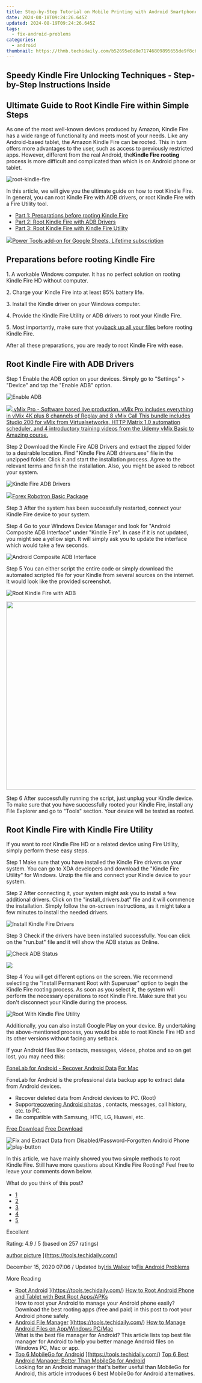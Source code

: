 ```yaml
---
title: Step-by-Step Tutorial on Mobile Printing with Android Smartphones and Tablets
date: 2024-08-18T09:24:26.645Z
updated: 2024-08-19T09:24:26.645Z
tags:
  - fix-android-problems
categories:
  - android
thumbnail: https://thmb.techidaily.com/b52695e8d8e71746809895655de9f8c6acd7b0659cd0b84f4316b6b432fb112c.jpg
---
```


## Speedy Kindle Fire Unlocking Techniques - Step-by-Step Instructions Inside

## Ultimate Guide to Root Kindle Fire within Simple Steps

 As one of the most well-known devices produced by Amazon, Kindle Fire has a wide range of functionality and meets most of your needs. Like any Android-based tablet, the Amazon Kindle Fire can be rooted. This in turn offers more advantages to the user, such as access to previously restricted apps. However, different from the real Android, the**Kindle Fire rooting** process is more difficult and complicated than which is on Android phone or tablet.

![root-kindle-fire](https://www.aiseesoft.com/images/resource/root-kindle-fire/root-kindle-fire.jpg)

 In this article, we will give you the ultimate guide on how to root Kindle Fire. In general, you can root Kindle Fire with ADB drivers, or root Kindle Fire with a Fire Utility tool.

* [Part 1: Preparations before rooting Kindle Fire](https://tools.techidaily.com/)
* [Part 2: Root Kindle Fire with ADB Drivers](https://tools.techidaily.com/)
* [Part 3: Root Kindle Fire with Kindle Fire Utility](https://tools.techidaily.com/)

<!-- affiliate ads begin -->
<a href="https://secure.2checkout.com/order/checkout.php?PRODS=4726807&QTY=1&AFFILIATE=108875&CART=1"><img src="https://secure.avangate.com/images/merchant/c14a8df1e1b4d5297e9cb30cb34d5a00/products/copy_copy_power-tools-48.png" border="0">Power Tools add-on for Google Sheets, Lifetime subscription</a>
<!-- affiliate ads end -->
## Preparations before rooting Kindle Fire

 1\. A workable Windows computer. It has no perfect solution on rooting Kindle Fire HD without computer.

2\. Charge your Kindle Fire into at least 85% battery life.

3\. Install the Kindle driver on your Windows computer.

 4\. Provide the Kindle Fire Utility or ADB drivers to root your Kindle Fire.

 5\. Most importantly, make sure that you[back up all your files](https://tools.techidaily.com/) before rooting Kindle Fire.

 After all these preparations, you are ready to root Kindle Fire with ease.

## Root Kindle Fire with ADB Drivers

Step 1 Enable the ADB option on your devices. Simply go to "Settings" > "Device" and tap the "Enable ADB" option.

![Enable ADB](https://www.aiseesoft.com/images/resource/root-kindle-fire/enable-adb.jpg)
<!-- affiliate ads begin -->
<a href="https://secure.2checkout.com/order/checkout.php?PRODS=30901410&QTY=1&AFFILIATE=108875&CART=1"> <img src="https://secure.avangate.com/images/merchant/ce9a6fb2becc2d235e62b125e9260102/products/copy_1_copy_vMixCallScreenshot1-large.jpg" border="0"> vMix Pro - Software based live production. vMix Pro includes everything in vMix 4K plus 8 channels of Replay and 8 vMix Call 
This bundle includes Studio 200 for vMix from Virtualsetworks, HTTP Matrix 1.0 automation scheduler, and 4 introductory training videos from the Udemy vMix Basic to Amazing course. </a>
<!-- affiliate ads end -->

Step 2 Download the Kindle Fire ADB Drivers and extract the zipped folder to a desirable location. Find "Kindle Fire ADB drivers.exe" file in the unzipped folder. Click it and start the installation process. Agree to the relevant terms and finish the installation. Also, you might be asked to reboot your system.

![Kindle Fire ADB Drivers](https://www.aiseesoft.com/images/resource/root-kindle-fire/kindle-fire-adb-drivers.jpg)
<!-- affiliate ads begin -->
<a href="https://secure.2checkout.com/order/checkout.php?PRODS=4726960&QTY=1&AFFILIATE=108875&CART=1"><img src="https://secure.avangate.com/images/merchant/5f4f7141b65a730b4efb0e0d51f63e94/products/forexrobotronbox.gif" border="0">Forex Robotron Basic Package</a>
<!-- affiliate ads end -->

Step 3 After the system has been successfully restarted, connect your Kindle Fire device to your system.

Step 4 Go to your Windows Device Manager and look for "Android Composite ADB Interface" under "Kindle Fire". In case if it is not updated, you might see a yellow sign. It will simply ask you to update the interface which would take a few seconds.

![Android Composite ADB Interface](https://www.aiseesoft.com/images/resource/root-kindle-fire/android-composite-adb-interface.jpg)

Step 5 You can either script the entire code or simply download the automated scripted file for your Kindle from several sources on the internet. It would look like the provided screenshot.

![Root Kindle Fire with ADB](https://www.aiseesoft.com/images/resource/root-kindle-fire/root-kindle-fire-with-adb.jpg)
<!-- affiliate ads begin -->
<a href="https://appsumo.8odi.net/c/5597632/2087407/7443" target="_top" id="2087407"><img src="//a.impactradius-go.com/display-ad/7443-2087407" border="0" alt="" width="600" height="500"/></a><img height="0" width="0" src="https://appsumo.8odi.net/i/5597632/2087407/7443" style="position:absolute;visibility:hidden;" border="0" />
<!-- affiliate ads end -->

Step 6 After successfully running the script, just unplug your Kindle device. To make sure that you have successfully rooted your Kindle Fire, install any File Explorer and go to "Tools" section. Your device will be tested as rooted.

## Root Kindle Fire with Kindle Fire Utility

 If you want to root Kindle Fire HD or a related device using Fire Utility, simply perform these easy steps.

Step 1 Make sure that you have installed the Kindle Fire drivers on your system. You can go to XDA developers and download the "Kindle Fire Utility" for Windows. Unzip the file and connect your Kindle device to your system.

Step 2 After connecting it, your system might ask you to install a few additional drivers. Click on the "install\_drivers.bat" file and it will commence the installation. Simply follow the on-screen instructions, as it might take a few minutes to install the needed drivers.

![Install Kindle Fire Drivers](https://www.aiseesoft.com/images/resource/root-kindle-fire/install-kindle-fire-drivers.jpg)

Step 3 Check if the drivers have been installed successfully. You can click on the "run.bat" file and it will show the ADB status as Online.

![Check ADB Status](https://www.aiseesoft.com/images/resource/root-kindle-fire/check-adb-status.jpg)
<!-- affiliate ads begin -->
<a href="https://store.massmailsoftware.com/order/checkout.php?PRODS=1095219&QTY=1&AFFILIATE=108875&CART=1"><img src="https://secure.avangate.com/images/merchant/dc87c13749315c7217cdc4ac692e704c/banera_for_partners-20_%281%29.jpg" border="0"></a>
<!-- affiliate ads end -->

Step 4 You will get different options on the screen. We recommend selecting the "Install Permanent Root with Superuser" option to begin the Kindle Fire rooting process. As soon as you select it, the system will perform the necessary operations to root Kindle Fire. Make sure that you don't disconnect your Kindle during the process.

![Root With Kindle Fire Utility](https://www.aiseesoft.com/images/resource/root-kindle-fire/root-with-kindle-fire-utility.jpg)
<!-- affiliate ads begin -->

<!-- affiliate ads end -->

 Additionally, you can also install Google Play on your device. By undertaking the above-mentioned process, you would be able to root Kindle Fire HD and its other versions without facing any setback.

 If your Android files like contacts, messages, videos, photos and so on get lost, you may need this:

[FoneLab for Android - Recover Android Data](https://tools.techidaily.com/aiseesoft-android-data-recovery/) [For Mac](https://tools.techidaily.com/aiseesoft-android-data-recovery/)

 FoneLab for Android is the professional data backup app to extract data from Android devices.

* Recover deleted data from Android devices to PC. (Root)
* Support[recovering Android photos](https://tools.techidaily.com/) , contacts, messages, call history, etc. to PC.
* Be compatible with Samsung, HTC, LG, Huawei, etc.

[Free Download](https://secure.2checkout.com/order/cart.php?PRODS=4644627&QTY=1&AFFILIATE=108875) [Free Download](https://secure.2checkout.com/order/cart.php?PRODS=4659467&QTY=1&AFFILIATE=108875)

![ Fix and Extract Data from Disabled/Password-Forgotten Android Phone](https://www.aiseesoft.com/images/youtube-video/video-fix-password-forgotten-android.jpg) ![play-button](https://www.aiseesoft.com/images/play-button.png)

 In this article, we have mainly showed you two simple methods to root Kindle Fire. Still have more questions about Kindle Fire Rooting? Feel free to leave your comments down below.

What do you think of this post?

* [1](https://tools.techidaily.com/)
* [2](https://tools.techidaily.com/)
* [3](https://tools.techidaily.com/)
* [4](https://tools.techidaily.com/)
* [5](https://tools.techidaily.com/)

Excellent

Rating: 4.9 / 5 (based on 257 ratings)

[author picture](https://www.aiseesoft.com/images/author/iris.png) ](https://tools.techidaily.com/)

 December 15, 2020 07:06 / Updated by[Iris Walker](https://tools.techidaily.com/) to[Fix Android Problems](https://tools.techidaily.com/)

More Reading

* [Root Android](https://www.aiseesoft.com/images/more-reading/root-android-s.jpg) ](https://tools.techidaily.com/) [How to Root Android Phone and Tablet with Best Root Apps/APKs](https://tools.techidaily.com/)  
 How to root your Android to manage your Android phone easily? Download the best rooting apps (free and paid) in this post to root your Android phone safely.
* [Android File Manager](https://www.aiseesoft.com/images/more-reading/file-manager-for-android-s.jpg) ](https://tools.techidaily.com/) [How to Manage Android Files on App/Windows PC/Mac](https://tools.techidaily.com/)  
 What is the best file manager for Android? This article lists top best file manager for Android to help you better manage Android files on Windows PC, Mac or app.
* [Top 6 MobileGo for Android](https://www.aiseesoft.com/images/more-reading/top-6-mobilego-for-android-alternative-s.jpg) ](https://tools.techidaily.com/) [Top 6 Best Android Manager: Better Than MobileGo for Android](https://tools.techidaily.com/)  
 Looking for an Android manager that's better useful than MobileGo for Android, this article introduces 6 best MobileGo for Android alternatives.

<ins class="adsbygoogle"
     style="display:block"
     data-ad-format="autorelaxed"
     data-ad-client="ca-pub-7571918770474297"
     data-ad-slot="1223367746"></ins>



<ins class="adsbygoogle"
     style="display:block"
     data-ad-client="ca-pub-7571918770474297"
     data-ad-slot="8358498916"
     data-ad-format="auto"
     data-full-width-responsive="true"></ins>


